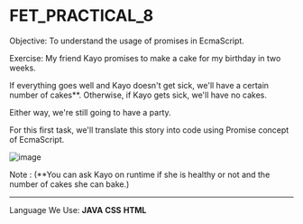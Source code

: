 # FET_PRACTICAL_8
Objective: To understand the usage of promises in EcmaScript.

Exercise:
My friend Kayo promises to make a cake for my birthday in two weeks.

If everything goes well and Kayo doesn't get sick, we'll have a certain number of cakes**. Otherwise, if Kayo gets sick, we'll have no cakes.

Either way, we're still going to have a party.

For this first task, we'll translate this story into code using Promise concept of EcmaScript.

![image](https://user-images.githubusercontent.com/91895577/217991113-c56f04b7-b72b-4b76-bf83-4d60d387e2b1.png)


Note : (**You can ask Kayo on runtime if she is healthy or not and the number of cakes she can bake.)

-------------------------------------------------------------------------------------------------------------------------------------------------------------------------
Language We Use:
<b>JAVA</b>
<b>CSS</b>
<b>HTML</b>
